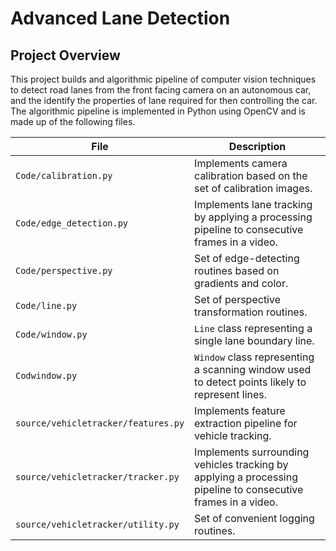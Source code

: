 # Advanced Lane Detection

## Project Overview

This project builds and algorithmic pipeline of computer vision techniques to detect road lanes from the front facing camera on an autonomous car, and the identify the properties of lane required for then controlling the car. The algorithmic pipeline is implemented in Python using OpenCV and is made up of the following files.

| File                                | Description                                                                        |
| ----------------------------------- | ---------------------------------------------------------------------------------- |
| `Code/calibration.py`      | Implements camera calibration based on the set of calibration images. |
| `Code/edge_detection.py`     | Implements lane tracking by applying a processing pipeline to consecutive frames in a video. |
| `Code/perspective.py`   | Set of edge-detecting routines based on gradients and color. |
| `Code/line.py` | Set of perspective transformation routines. |
| `Code/window.py`        | `Line` class representing a single lane boundary line. |
| `Codwindow.py`      | `Window` class representing a scanning window used to detect points likely to represent lines. |
| `source/vehicletracker/features.py` | Implements feature extraction pipeline for vehicle tracking. |
| `source/vehicletracker/tracker.py`  | Implements surrounding vehicles tracking by applying a processing pipeline to consecutive frames in a video. |
| `source/vehicletracker/utility.py`  | Set of convenient logging routines. |

<!--stackedit_data:
eyJoaXN0b3J5IjpbLTg5NzEyMzc5MF19
-->